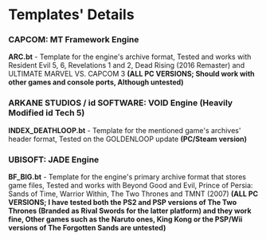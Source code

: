 # Templates' Details

### CAPCOM: MT Framework Engine
**ARC.bt** - Template for the engine's archive format, Tested and works with Resident Evil 5, 6, Revelations 1 and 2, Dead Rising (2016 Remaster) and ULTIMATE MARVEL VS. CAPCOM 3 **(ALL PC VERSIONS; Should work with other games and console ports, Although untested)**

### ARKANE STUDIOS / id SOFTWARE: VOID Engine (Heavily Modified id Tech 5)
**INDEX_DEATHLOOP.bt** - Template for the mentioned game's archives' header format, Tested on the GOLDENLOOP update **(PC/Steam version)**

### UBISOFT: JADE Engine
**BF_BIG.bt** - Template for the engine's primary archive format that stores game files, Tested and works with Beyond Good and Evil, Prince of Persia: Sands of Time, Warrior Within, The Two Thrones and TMNT (2007) **(ALL PC VERSIONS; I have tested both the PS2 and PSP versions of The Two Thrones (Branded as Rival Swords for the latter platform) and they work fine, Other games such as the Naruto ones, King Kong or the PSP/Wii versions of The Forgotten Sands are untested)**